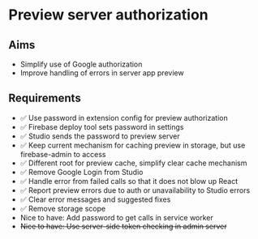 Preview server authorization
============================

Aims
----

- Simplify use of Google authorization
- Improve handling of errors in server app preview

Requirements
------------

- ✅ Use password in extension config for preview authorization
- ✅ Firebase deploy tool sets password in settings
- ✅ Studio sends the password to preview server
- ✅ Keep current mechanism for caching preview in storage, but use firebase-admin to access
- ✅ Different root for preview cache, simplify clear cache mechanism
- ✅ Remove Google Login from Studio
- ✅ Handle error from failed calls so that it does not blow up React
- ✅ Report preview errors due to auth or unavailability to Studio errors
- ✅ Clear error messages and suggested fixes
- ✅ Remove storage scope
- Nice to have: Add password to get calls in service worker
- ~~Nice to have: Use server-side token checking in admin server~~